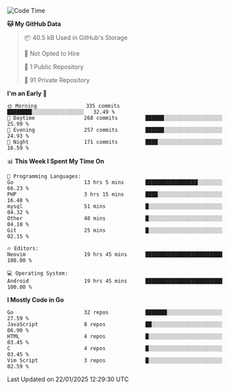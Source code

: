 
<!--START_SECTION:waka-->
![Code Time](http://img.shields.io/badge/Code%20Time-5%2C634%20hrs%2015%20mins-blue)

**🐱 My GitHub Data** 

> 📦 40.5 kB Used in GitHub's Storage 
 > 
> 🚫 Not Opted to Hire
 > 
> 📜 1 Public Repository 
 > 
> 🔑 91 Private Repository 
 > 
**I'm an Early 🐤** 

```text
🌞 Morning                335 commits         ████████░░░░░░░░░░░░░░░░░   32.49 % 
🌆 Daytime                268 commits         ██████░░░░░░░░░░░░░░░░░░░   25.99 % 
🌃 Evening                257 commits         ██████░░░░░░░░░░░░░░░░░░░   24.93 % 
🌙 Night                  171 commits         ████░░░░░░░░░░░░░░░░░░░░░   16.59 % 
```


📊 **This Week I Spent My Time On** 

```text
💬 Programming Languages: 
Go                       13 hrs 5 mins       █████████████████░░░░░░░░   66.23 % 
PHP                      3 hrs 15 mins       ████░░░░░░░░░░░░░░░░░░░░░   16.48 % 
mysql                    51 mins             █░░░░░░░░░░░░░░░░░░░░░░░░   04.32 % 
Other                    48 mins             █░░░░░░░░░░░░░░░░░░░░░░░░   04.10 % 
Git                      25 mins             █░░░░░░░░░░░░░░░░░░░░░░░░   02.15 % 

🔥 Editors: 
Neovim                   19 hrs 45 mins      █████████████████████████   100.00 % 

💻 Operating System: 
Android                  19 hrs 45 mins      █████████████████████████   100.00 % 
```

**I Mostly Code in Go** 

```text
Go                       32 repos            ███████░░░░░░░░░░░░░░░░░░   27.59 % 
JavaScript               8 repos             ██░░░░░░░░░░░░░░░░░░░░░░░   06.90 % 
HTML                     4 repos             █░░░░░░░░░░░░░░░░░░░░░░░░   03.45 % 
C                        4 repos             █░░░░░░░░░░░░░░░░░░░░░░░░   03.45 % 
Vim Script               3 repos             █░░░░░░░░░░░░░░░░░░░░░░░░   02.59 % 
```




 Last Updated on 22/01/2025 12:29:30 UTC
<!--END_SECTION:waka-->
